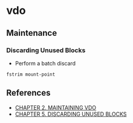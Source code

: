 # vdo


## Maintenance

### Discarding Unused Blocks

- Perform a batch discard

~~~
fstrim mount-point
~~~

## References

- [CHAPTER 2. MAINTAINING VDO](https://access.redhat.com/documentation/en-us/red_hat_enterprise_linux/8/html/deduplicating_and_compressing_storage/maintaining-vdo_deduplicating-and-compressing-storage)
- [CHAPTER 5. DISCARDING UNUSED BLOCKS](https://access.redhat.com/documentation/en-us/red_hat_enterprise_linux/8/html/deduplicating_and_compressing_storage/discarding-unused-blocks_deduplicating-and-compressing-storage)



